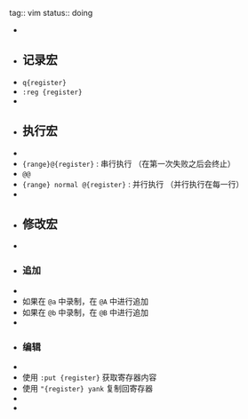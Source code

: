 tag:: vim
status:: doing

-
- ## 记录宏
- `q{register}`
- `:reg {register}`
-
- ## 执行宏
-
- `{range}@{register}` : 串行执行 （在第一次失败之后会终止）
- `@@`
- `{range} normal @{register}` : 并行执行 （并行执行在每一行）
-
- ## 修改宏
-
- ### 追加
-
- 如果在 `@a` 中录制，在 `@A` 中进行追加
- 如果在 `@b` 中录制，在 `@B` 中进行追加
-
- ### 编辑
-
- 使用 `:put {register}` 获取寄存器内容
- 使用 `"{register} yank` 复制回寄存器
-
-